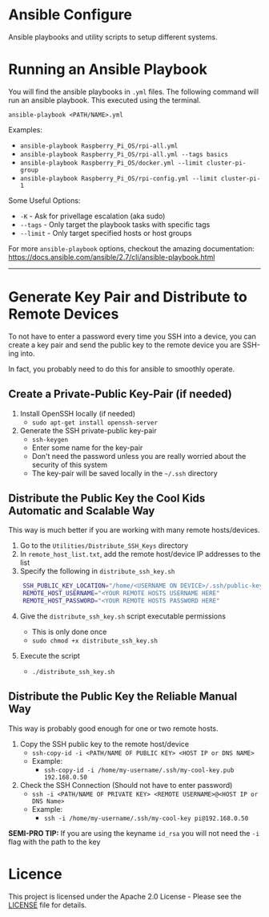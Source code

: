 # Ansible Configure
Ansible playbooks and utility scripts to setup different systems.


# Running an Ansible Playbook
You will find the ansible playbooks in `.yml` files. The following command will run an ansible playbook. This executed using the terminal.

`ansible-playbook <PATH/NAME>.yml`

Examples:
- `ansible-playbook Raspberry_Pi_OS/rpi-all.yml`
- `ansible-playbook Raspberry_Pi_OS/rpi-all.yml --tags basics`
- `ansible-playbook Raspberry_Pi_OS/docker.yml --limit cluster-pi-group`
- `ansible-playbook Raspberry_Pi_OS/rpi-config.yml --limit cluster-pi-1`

Some Useful Options:
- `-K` - Ask for privellage escalation (aka sudo)
- `--tags` - Only target the playbook tasks with specific tags
- `--limit` - Only target specified hosts or host groups

For more `ansible-playbook` options, checkout the amazing documentation:
https://docs.ansible.com/ansible/2.7/cli/ansible-playbook.html




------



# Generate Key Pair and Distribute to Remote Devices

To not have to enter a password every time you SSH into a device, you can create a key pair and send the public key to the remote device you are SSH-ing into.

In fact, you probably need to do this for ansible to smoothly operate. 


## Create a Private-Public Key-Pair (if needed)
1. Install OpenSSH locally (if needed)
   - `sudo apt-get install openssh-server`
2. Generate the SSH private-public key-pair
    - `ssh-keygen`
    - Enter some name for the key-pair
    - Don't need the password unless you are really worried about the security of this system
    - The key-pair will be saved locally in the `~/.ssh` directory



## Distribute the Public Key the Cool Kids Automatic and Scalable Way
This way is much better if you are working with many remote hosts/devices.

1. Go to the `Utilities/Distribute_SSH_Keys` directory
2. In `remote_host_list.txt`, add the remote host/device IP addresses to the list
3. Specify the following in `distribute_ssh_key.sh`
  ```bash
      SSH_PUBLIC_KEY_LOCATION="/home/<USERNAME ON DEVICE>/.ssh/public-key.pub"
      REMOTE_HOST_USERNAME="<YOUR REMOTE HOSTS USERNAME HERE"
      REMOTE_HOST_PASSWORD="<YOUR REMOTE HOSTS PASSWORD HERE"
  ```
4. Give the `distribute_ssh_key.sh` script executable permissions
   - This is only done once
   - `sudo chmod +x distribute_ssh_key.sh`

5. Execute the script
   - `./distribute_ssh_key.sh`




## Distribute the Public Key the Reliable Manual Way

This way is probably good enough for one or two remote hosts.

1. Copy the SSH public key to the remote host/device
   - `ssh-copy-id -i <PATH/NAME OF PUBLIC KEY> <HOST IP or DNS NAME>`
   - Example: 
     - `ssh-copy-id -i /home/my-username/.ssh/my-cool-key.pub 192.168.0.50`
2. Check the SSH Connection (Should not have to enter password)
   - `ssh -i <PATH/NAME OF PRIVATE KEY> <REMOTE USERNAME>@<HOST IP or DNS Name>`
   - Example:
     - `ssh -i /home/my-username/.ssh/my-cool-key pi@192.168.0.50`

**SEMI-PRO TIP:** If you are using the keyname `id_rsa` you will not need the `-i` flag with the path to the key


# Licence
This project is licensed under the Apache 2.0 License - Please see the [LICENSE](LICENSE) file for details.
